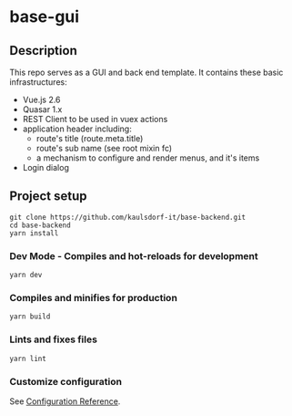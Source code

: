 # base-gui

## Description

This repo serves as a GUI and back end template. It contains these basic infrastructures:

- Vue.js 2.6
- Quasar 1.x
- REST Client to be used in vuex actions
- application header including:
  - route's title (route.meta.title)
  - route's sub name (see root mixin fc)
  - a mechanism to configure and render menus, and it's items
- Login dialog

## Project setup

```
git clone https://github.com/kaulsdorf-it/base-backend.git
cd base-backend
yarn install
```

### Dev Mode - Compiles and hot-reloads for development

```
yarn dev
```

### Compiles and minifies for production

```
yarn build
```

### Lints and fixes files

```
yarn lint
```

### Customize configuration

See [Configuration Reference](https://cli.vuejs.org/config/).
